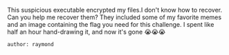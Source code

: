 This suspicious executable encrypted my files.I don't know how to recover. Can you help me recover them? They included some of my favorite memes and an image containing the flag you need for this challenge. I spent like half an hour hand-drawing it, and now it's gone 😭😭😭

    author: raymond
